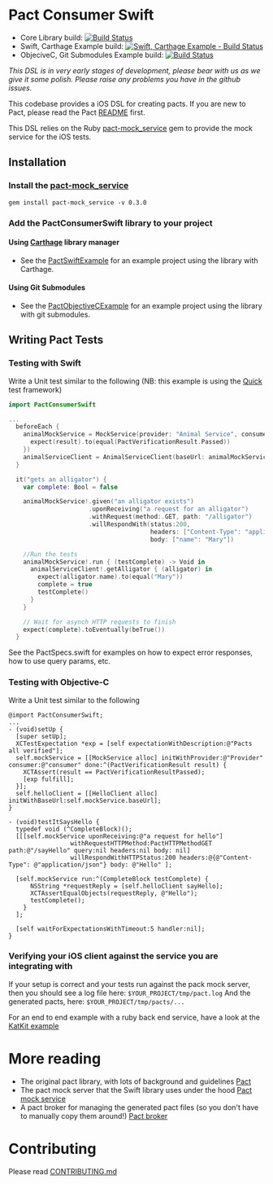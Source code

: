 # Pact Consumer Swift
* Core Library build: [![Build Status](https://travis-ci.org/DiUS/pact-consumer-swift.svg)](https://travis-ci.org/DiUS/pact-consumer-swift)
* Swift, Carthage Example build: [![Swift, Carthage Example - Build Status](https://travis-ci.org/andrewspinks/PactSwiftExample.svg?branch=master)](https://travis-ci.org/andrewspinks/PactSwiftExample)
* ObjeciveC, Git Submodules Example build: [![Build Status](https://travis-ci.org/andrewspinks/PactObjectiveCExample.svg?branch=master)](https://travis-ci.org/andrewspinks/PactObjectiveCExample)

_This DSL is in very early stages of development, please bear with us as we give it some polish. Please raise any problems you have in the github issues._

This codebase provides a iOS DSL for creating pacts. If you are new to Pact, please read the Pact [README][pact-readme] first.

This DSL relies on the Ruby [pact-mock_service][pact-mock-service] gem to provide the mock service for the iOS tests.

## Installation

### Install the [pact-mock_service][pact-mock-service]
  `gem install pact-mock_service -v 0.3.0`

### Add the PactConsumerSwift library to your project

#### Using [Carthage](https://github.com/Carthage/Carthage) library manager
- See the [PactSwiftExample](https://github.com/andrewspinks/PactSwiftExample) for an example project using the library with Carthage.

#### Using Git Submodules

- See the [PactObjectiveCExample](https://github.com/andrewspinks/PactObjectiveCExample) for an example project using the library with git submodules.

## Writing Pact Tests

### Testing with Swift
  Write a Unit test similar to the following (NB: this example is using the [Quick](https://github.com/Quick/Quick) test framework)

```swift
import PactConsumerSwift

...
  beforeEach {
    animalMockService = MockService(provider: "Animal Service", consumer: "Animal Consumer Swift", done: { result in
      expect(result).to(equal(PactVerificationResult.Passed))
    })
    animalServiceClient = AnimalServiceClient(baseUrl: animalMockService!.baseUrl)
  }

  it("gets an alligator") {
    var complete: Bool = false

    animalMockService!.given("an alligator exists")
                      .uponReceiving("a request for an alligator")
                      .withRequest(method:.GET, path: "/alligator")
                      .willRespondWith(status:200,
                                       headers: ["Content-Type": "application/json"],
                                       body: ["name": "Mary"])

    //Run the tests
    animalMockService!.run { (testComplete) -> Void in
      animalServiceClient!.getAlligator { (alligator) in
        expect(alligator.name).to(equal("Mary"))
        complete = true
        testComplete()
      }
    }

    // Wait for asynch HTTP requests to finish
    expect(complete).toEventually(beTrue())
  }
```
  See the PactSpecs.swift for examples on how to expect error responses, how to use query params, etc.

### Testing with Objective-C
  Write a Unit test similar to the following
```objc
@import PactConsumerSwift;
...
- (void)setUp {
  [super setUp];
  XCTestExpectation *exp = [self expectationWithDescription:@"Pacts all verified"];
  self.mockService = [[MockService alloc] initWithProvider:@"Provider" consumer:@"consumer" done:^(PactVerificationResult result) {
    XCTAssert(result == PactVerificationResultPassed);
    [exp fulfill];
  }];
  self.helloClient = [[HelloClient alloc] initWithBaseUrl:self.mockService.baseUrl];
}

- (void)testItSaysHello {
  typedef void (^CompleteBlock)();
  [[[self.mockService uponReceiving:@"a request for hello"]
                 withRequestHTTPMethod:PactHTTPMethodGET path:@"/sayHello" query:nil headers:nil body: nil]
                 willRespondWithHTTPStatus:200 headers:@{@"Content-Type": @"application/json"} body: @"Hello" ];

  [self.mockService run:^(CompleteBlock testComplete) {
      NSString *requestReply = [self.helloClient sayHello];
      XCTAssertEqualObjects(requestReply, @"Hello");
      testComplete();
    }
  ];

  [self waitForExpectationsWithTimeout:5 handler:nil];
}
```

### Verifying your iOS client against the service you are integrating with
If your setup is correct and your tests run against the pack mock server, then you should see a log file here:
`$YOUR_PROJECT/tmp/pact.log`
And the generated pacts, here:
`$YOUR_PROJECT/tmp/pacts/...`

For an end to end example with a ruby back end service, have a look at the [KatKit example](https://github.com/andrewspinks/pact-mobile-preso)

# More reading
* The original pact library, with lots of background and guidelines [Pact](https://github.com/realestate-com-au/pact)
* The pact mock server that the Swift library uses under the hood [Pact mock service](https://github.com/bethesque/pact-mock_service)
* A pact broker for managing the generated pact files (so you don't have to manually copy them around!) [Pact broker](https://github.com/bethesque/pact_broker)

# Contributing

Please read [CONTRIBUTING.md](/CONTRIBUTING.md)

[pact-readme]: https://github.com/realestate-com-au/pact
[pact-mock-service]: https://github.com/bethesque/pact-mock_service
[pact-mock-service-without-ruby]: https://github.com/DiUS/pact-consumer-js-dsl/wiki/Using-the-Pact-Mock-Service-without-Ruby